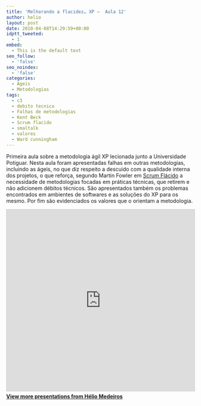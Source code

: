 ```yaml
---
title: 'Melhorando a flacidez… XP –  Aula 12'
author: helio
layout: post
date: 2010-04-08T14:29:59+00:00
idptt_tweeted:
  - 1
embed:
  - This is the default text
seo_follow:
  - 'false'
seo_noindex:
  - 'false'
categories:
  - Ageis
  - Metodologias
tags:
  - c3
  - debito tecnico
  - Falhas de metodologias
  - Kent Beck
  - Scrum flacido
  - smaltalk
  - valores
  - Ward cunningham
---
```

Primeira aula sobre a metodologia ágil XP lecionada junto a Universidade Potiguar. Nesta aula foram apresentadas falhas em outras metodologias, incluindo as ágeis, no que diz respeito a descuido com a qualidade interna dos projetos, o que reforça, segundo Martin Fowler em <a title="FlaccidScrum" href="http://martinfowler.com/bliki/FlaccidScrum.html" target="_blank">Scrum Flácido</a> a necessidade de metodologias focadas em práticas técnicas, que retirem e não adicionem débitos técnicos. São apresentados também os problemas encontrados em ambientes de softwares e as soluções do XP para os mesmo. Por fim são evidenciados os valores que o orientam a metodologia.

<div style="margin-bottom: 20px;">
<iframe src="https://www.slideshare.net/slideshow/embed_code/key/ePHVpNd1rPPUEh" width="597" height="486" frameborder="0" marginwidth="0" marginheight="0" scrolling="no" style="border:1px solid #CCC; border-width:1px; margin-bottom:5px; max-width: 100%;" allowfullscreen></iframe>
</iframe>
<div style="margin-bottom:5px">
    <strong><a href="//www.slideshare.net/heliomedeiros" target="_blank">View more presentations from Hélio Medeiros</a></strong>
</div>
</div>